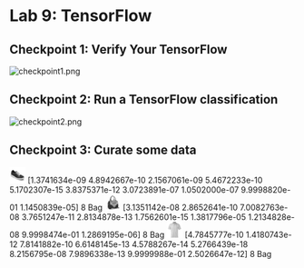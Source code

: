 # Lab 9: TensorFlow

## Checkpoint 1: Verify Your TensorFlow
![checkpoint1.png](images/checkpoint1.png)

## Checkpoint 2: Run a TensorFlow classification
![checkpoint2.png](images/checkpoint2.png)

## Checkpoint 3: Curate some data

![shoe.png](shoe.png)
[1.3741634e-09 4.8942667e-10 2.1567061e-09 5.4672233e-10 5.1702307e-15
 3.8375371e-12 3.0723891e-07 1.0502000e-07 9.9998820e-01 1.1450839e-05] 8 Bag
![purse.png](purse.png)
[3.1351142e-08 2.8652641e-10 7.0082763e-08 3.7651247e-11 2.8134878e-13
 1.7562601e-15 1.3817796e-05 1.2134828e-08 9.9998474e-01 1.2869195e-06] 8 Bag
![shirt.png](shirt.png)
[4.7845777e-10 1.4180743e-12 7.8141882e-10 6.6148145e-13 4.5788267e-14
 5.2766439e-18 8.2156795e-08 7.9896338e-13 9.9999988e-01 2.5026647e-12] 8 Bag

